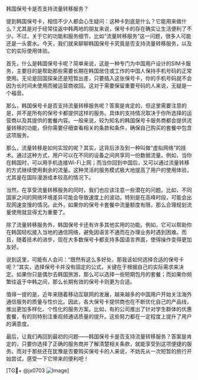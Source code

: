 韩国保号卡是否支持流量转移服务？

提到韩国保号卡，相信不少人都会心生疑问：这种卡到底是什么？它能用来做什么？尤其是对于经常往返中韩两地的朋友来说，保号卡的存在确实让生活便利了不少。不过，关于它的功能和服务细节，比如“流量转移服务”这一问题，很多人可能还是一头雾水。今天，我们就来聊聊韩国保号卡究竟是否支持流量转移服务，以及它的实际使用体验。

首先，什么是韩国保号卡呢？简单来说，这是一种专门为中国用户设计的SIM卡服务，主要目的是帮助那些需要长期在韩国居住或工作的中国人保持手机号码的正常使用。无论是回国探亲还是短暂出差，只要插入这张保号卡，你的手机号码就不会因为长时间未使用而被运营商收回。这对于需要保留重要号码的人来说，无疑是一个福音。

那么，韩国保号卡是否支持流量转移服务呢？答案是肯定的，但这里需要注意的是，并不是所有的保号卡都提供这样的服务。具体的支持情况取决于你所选择的运营商以及其提供的套餐内容。一般来说，较为知名的韩国保号卡服务商都会提供流量转移的功能，但你需要仔细查看相关的条款和条件，确保自己购买的套餐中包含这项服务。

那么，流量转移是如何实现的呢？其实，这背后涉及到一种叫做“虚拟网络”的技术。通过这种方式，用户可以在不同的设备之间共享同一份数据流量。例如，当你在韩国时，可以用手机连接Wi-Fi上网；而当你回到中国后，又可以通过流量转移的方式继续使用剩余的流量。这种灵活的服务模式极大地提高了用户的使用体验，尤其是在国际漫游成本较高的情况下。

当然，在享受流量转移服务的同时，我们也应该注意一些潜在的问题。比如，不同国家之间的网络环境差异可能会导致速度上的波动，特别是在高峰时段，可能会出现网速变慢的情况。此外，如果你的保号卡套餐中流量额度有限，那么合理规划流量使用就显得尤为重要了。

除了流量转移服务外，韩国保号卡还有许多其他实用的功能。例如，它可以帮助你在韩国轻松接入当地的通信网络，避免因语言不通而在办理业务时遇到困难。而且，随着技术的进步，现在大多数保号卡都支持多国语言界面，使得操作变得更加友好。

说到这里，可能有人会问：“既然有这么多好处，那我该如何选择合适的保号卡呢？”其实，选择保号卡并没有固定的公式，关键在于根据自己的实际需求来决定。如果你只是偶尔去韩国旅游，那么可以选择一些短期包月的套餐；而如果你频繁往返于中韩之间，那么长期有效的保号卡则更为合适。

值得一提的是，近年来随着移动互联网的发展，越来越多的中国用户开始关注海外通信服务的质量与性价比。因此，各大保号卡提供商也在不断优化自己的产品线，推出更加多样化、个性化的服务方案。比如，有的公司推出了针对学生群体的优惠套餐，有的则特别注重视频通话质量的提升。这些努力都在一定程度上提升了用户的满意度。

最后，让我们再回到最初的问题——韩国保号卡是否支持流量转移服务？答案是肯定的，只要你选择了正确的服务商并了解清楚相关条款，就能享受到这项便捷的服务。而对于那些还在犹豫是否要购买保号卡的人来说，不妨先从一次短暂的旅行开始尝试，感受一下它带来的便利吧！

[TG💪+ @jx0703 ![Image](https://github.com/user-attachments/assets/dbca1d08-cadb-493c-b0ec-ad6f7a83f270)]
